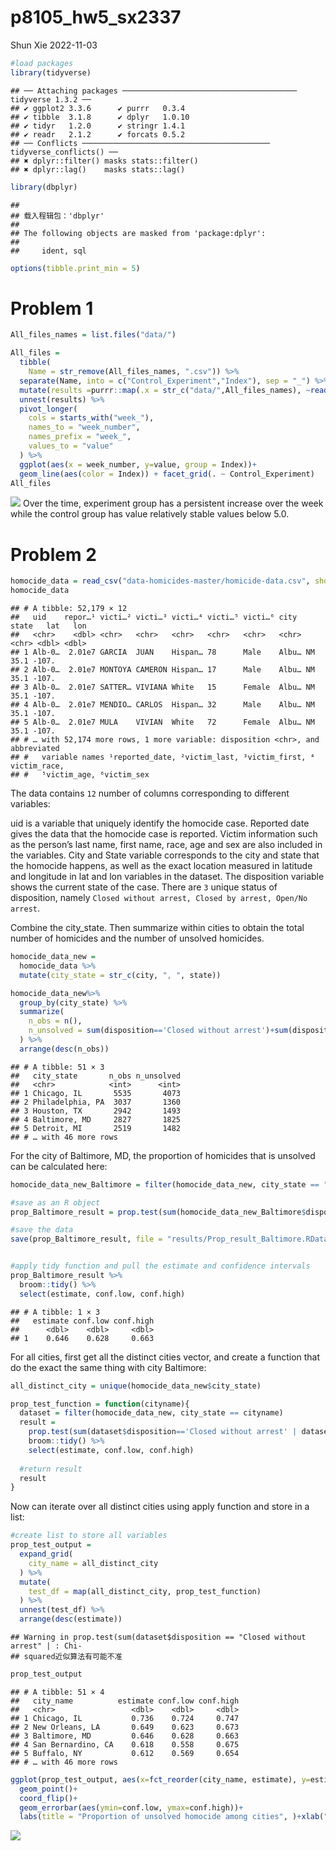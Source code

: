 p8105_hw5_sx2337
================
Shun Xie
2022-11-03

``` r
#load packages
library(tidyverse)
```

    ## ── Attaching packages ─────────────────────────────────────── tidyverse 1.3.2 ──
    ## ✔ ggplot2 3.3.6      ✔ purrr   0.3.4 
    ## ✔ tibble  3.1.8      ✔ dplyr   1.0.10
    ## ✔ tidyr   1.2.0      ✔ stringr 1.4.1 
    ## ✔ readr   2.1.2      ✔ forcats 0.5.2 
    ## ── Conflicts ────────────────────────────────────────── tidyverse_conflicts() ──
    ## ✖ dplyr::filter() masks stats::filter()
    ## ✖ dplyr::lag()    masks stats::lag()

``` r
library(dbplyr)
```

    ## 
    ## 载入程辑包：'dbplyr'
    ## 
    ## The following objects are masked from 'package:dplyr':
    ## 
    ##     ident, sql

``` r
options(tibble.print_min = 5)
```

# Problem 1

``` r
All_files_names = list.files("data/")

All_files = 
  tibble(
    Name = str_remove(All_files_names, ".csv")) %>% 
  separate(Name, into = c("Control_Experiment","Index"), sep = "_") %>% 
  mutate(results =purrr::map(.x = str_c("data/",All_files_names), ~read_csv(.x, show_col_types = FALSE))) %>% 
  unnest(results) %>% 
  pivot_longer(
    cols = starts_with("week_"),
    names_to = "week_number",
    names_prefix = "week_",
    values_to = "value"
  ) %>% 
  ggplot(aes(x = week_number, y=value, group = Index))+
  geom_line(aes(color = Index)) + facet_grid(. ~ Control_Experiment)
All_files
```

![](p8105_hw5_sx2337_files/figure-gfm/unnamed-chunk-2-1.png)<!-- -->
Over the time, experiment group has a persistent increase over the week
while the control group has value relatively stable values below 5.0.

# Problem 2

``` r
homocide_data = read_csv("data-homicides-master/homicide-data.csv", show_col_types = FALSE)
homocide_data
```

    ## # A tibble: 52,179 × 12
    ##   uid    repor…¹ victi…² victi…³ victi…⁴ victi…⁵ victi…⁶ city  state   lat   lon
    ##   <chr>    <dbl> <chr>   <chr>   <chr>   <chr>   <chr>   <chr> <chr> <dbl> <dbl>
    ## 1 Alb-0…  2.01e7 GARCIA  JUAN    Hispan… 78      Male    Albu… NM     35.1 -107.
    ## 2 Alb-0…  2.01e7 MONTOYA CAMERON Hispan… 17      Male    Albu… NM     35.1 -107.
    ## 3 Alb-0…  2.01e7 SATTER… VIVIANA White   15      Female  Albu… NM     35.1 -107.
    ## 4 Alb-0…  2.01e7 MENDIO… CARLOS  Hispan… 32      Male    Albu… NM     35.1 -107.
    ## 5 Alb-0…  2.01e7 MULA    VIVIAN  White   72      Female  Albu… NM     35.1 -107.
    ## # … with 52,174 more rows, 1 more variable: disposition <chr>, and abbreviated
    ## #   variable names ¹​reported_date, ²​victim_last, ³​victim_first, ⁴​victim_race,
    ## #   ⁵​victim_age, ⁶​victim_sex

The data contains `12` number of columns corresponding to different
variables:

uid is a variable that uniquely identify the homocide case. Reported
date gives the data that the homocide case is reported. Victim
information such as the person’s last name, first name, race, age and
sex are also included in the variables. City and State variable
corresponds to the city and state that the homocide happens, as well as
the exact location measured in latitude and longitude in lat and lon
variables in the dataset. The disposition variable shows the current
state of the case. There are `3` unique status of disposition, namely
`Closed without arrest, Closed by arrest, Open/No arrest`.

Combine the city_state. Then summarize within cities to obtain the total
number of homicides and the number of unsolved homicides.

``` r
homocide_data_new = 
  homocide_data %>%
  mutate(city_state = str_c(city, ", ", state)) 

homocide_data_new%>% 
  group_by(city_state) %>% 
  summarize(
    n_obs = n(),
    n_unsolved = sum(disposition=='Closed without arrest')+sum(disposition=='Open/No arrest')
  ) %>% 
  arrange(desc(n_obs))
```

    ## # A tibble: 51 × 3
    ##   city_state       n_obs n_unsolved
    ##   <chr>            <int>      <int>
    ## 1 Chicago, IL       5535       4073
    ## 2 Philadelphia, PA  3037       1360
    ## 3 Houston, TX       2942       1493
    ## 4 Baltimore, MD     2827       1825
    ## 5 Detroit, MI       2519       1482
    ## # … with 46 more rows

For the city of Baltimore, MD, the proportion of homicides that is
unsolved can be calculated here:

``` r
homocide_data_new_Baltimore = filter(homocide_data_new, city_state == "Baltimore, MD")  

#save as an R object 
prop_Baltimore_result = prop.test(sum(homocide_data_new_Baltimore$disposition=='Closed without arrest' | homocide_data_new_Baltimore$disposition=='Open/No arrest'),length(homocide_data_new_Baltimore$disposition))

#save the data
save(prop_Baltimore_result, file = "results/Prop_result_Baltimore.RData")


#apply tidy function and pull the estimate and confidence intervals
prop_Baltimore_result %>% 
  broom::tidy() %>% 
  select(estimate, conf.low, conf.high)
```

    ## # A tibble: 1 × 3
    ##   estimate conf.low conf.high
    ##      <dbl>    <dbl>     <dbl>
    ## 1    0.646    0.628     0.663

For all cities, first get all the distinct cities vector, and create a
function that do the exact the same thing with city Baltimore:

``` r
all_distinct_city = unique(homocide_data_new$city_state)

prop_test_function = function(cityname){
  dataset = filter(homocide_data_new, city_state == cityname)
  result = 
    prop.test(sum(dataset$disposition=='Closed without arrest' | dataset$disposition=='Open/No arrest'), length(dataset$disposition)) %>% 
    broom::tidy() %>% 
    select(estimate, conf.low, conf.high)
  
  #return result
  result
}
```

Now can iterate over all distinct cities using apply function and store
in a list:

``` r
#create list to store all variables
prop_test_output = 
  expand_grid(
    city_name = all_distinct_city
  ) %>% 
  mutate(
    test_df = map(all_distinct_city, prop_test_function)
  ) %>% 
  unnest(test_df) %>% 
  arrange(desc(estimate))
```

    ## Warning in prop.test(sum(dataset$disposition == "Closed without arrest" | : Chi-
    ## squared近似算法有可能不准

``` r
prop_test_output
```

    ## # A tibble: 51 × 4
    ##   city_name          estimate conf.low conf.high
    ##   <chr>                 <dbl>    <dbl>     <dbl>
    ## 1 Chicago, IL           0.736    0.724     0.747
    ## 2 New Orleans, LA       0.649    0.623     0.673
    ## 3 Baltimore, MD         0.646    0.628     0.663
    ## 4 San Bernardino, CA    0.618    0.558     0.675
    ## 5 Buffalo, NY           0.612    0.569     0.654
    ## # … with 46 more rows

``` r
ggplot(prop_test_output, aes(x=fct_reorder(city_name, estimate), y=estimate))+
  geom_point()+
  coord_flip()+
  geom_errorbar(aes(ymin=conf.low, ymax=conf.high))+
  labs(title = "Proportion of unsolved homocide among cities", )+xlab("City")
```

![](p8105_hw5_sx2337_files/figure-gfm/unnamed-chunk-8-1.png)<!-- -->
